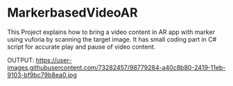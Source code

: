 # MarkerbasedVideoAR
 
This Project explains how to bring a video content in AR app with marker using vuforia by scanning the target image. It has small coding part in C# script for accurate play and pause of video content.

OUTPUT:
https://user-images.githubusercontent.com/73282457/98779284-a40c8b80-2419-11eb-9103-bf9bc79b8ea0.jpg
